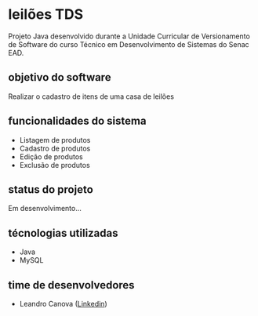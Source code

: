 # leilões TDS
Projeto Java desenvolvido durante a Unidade Curricular de Versionamento de Software do curso Técnico em Desenvolvimento de Sistemas do Senac EAD.

## objetivo do software
Realizar o cadastro de itens de uma casa de leilões

## funcionalidades do sistema
- Listagem de produtos
- Cadastro de produtos
- Edição de produtos
- Exclusão de produtos

## status do projeto
Em desenvolvimento...

## técnologias utilizadas
- Java
- MySQL

## time de desenvolvedores 
- Leandro Canova (<a href="https://www.linkedin.com/in/leandro-canova-a574b61b1/">Linkedin</a>)
